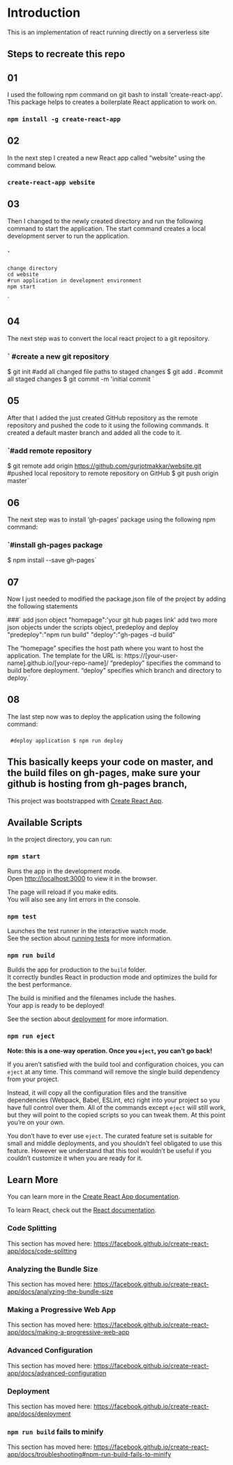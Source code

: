 # Introduction 

This is an implementation of react running directly on a serverless site

## Steps to recreate this repo
## 01
I used the following npm command on git bash to install ‘create-react-app’. This package helps to creates a boilerplate React application to work on.
### `npm install -g create-react-app`

## 02
In the next step I created a new React app called “website” using the command below.
### `create-react-app website`

## 03
Then I changed to the newly created directory and run the following command to start the application. The start command creates a local development server to run the application.

### ` 
    change directory
    cd website
    #run application in development environment
    npm start
 `
## 04
The next step was to convert the local react project to a git repository.
### ` #create a new git repository
$ git init
#add all changed file paths to staged changes
$ git add .
#commit all staged changes
$ git commit -m 'initial commit `

## 05
After that I added the just created GitHub repository as the remote repository and pushed the code to it using the following commands. It created a default master branch and added all the code to it.
### `#add remote repository
$ git remote add origin https://github.com/gurjotmakkar/website.git
#pushed local repository to remote repository on GitHub
$ git push origin master`

## 06
The next step was to install ‘gh-pages’ package using the following npm command:
### `#install gh-pages package
$ npm install --save gh-pages`

## 07
Now I just needed to modified the package.json file of the project by adding the following statements

###`
add json object "homepage":'your git hub pages link'
add two more json objects under the scripts object, predeploy and deploy
"predeploy":"npm run build"
"deploy":"gh-pages -d build"

The “homepage” specifies the host path where you want to host the application. 
The template for the URL is: 
https://[your-user-name].github.io/[your-repo-name]/
“predeploy” specifies the command to build before deployment.
“deploy” specifies which branch and directory to deploy.`
## 08
The last step now was to deploy the application using the following command:
### 
`
#deploy application
$ npm run deploy`

## This basically keeps your code on master, and the build files on gh-pages, make sure your github is hosting from gh-pages branch,

This project was bootstrapped with [Create React App](https://github.com/facebook/create-react-app).

## Available Scripts

In the project directory, you can run:

### `npm start`

Runs the app in the development mode.<br>
Open [http://localhost:3000](http://localhost:3000) to view it in the browser.

The page will reload if you make edits.<br>
You will also see any lint errors in the console.

### `npm test`

Launches the test runner in the interactive watch mode.<br>
See the section about [running tests](https://facebook.github.io/create-react-app/docs/running-tests) for more information.

### `npm run build`

Builds the app for production to the `build` folder.<br>
It correctly bundles React in production mode and optimizes the build for the best performance.

The build is minified and the filenames include the hashes.<br>
Your app is ready to be deployed!

See the section about [deployment](https://facebook.github.io/create-react-app/docs/deployment) for more information.

### `npm run eject`

**Note: this is a one-way operation. Once you `eject`, you can’t go back!**

If you aren’t satisfied with the build tool and configuration choices, you can `eject` at any time. This command will remove the single build dependency from your project.

Instead, it will copy all the configuration files and the transitive dependencies (Webpack, Babel, ESLint, etc) right into your project so you have full control over them. All of the commands except `eject` will still work, but they will point to the copied scripts so you can tweak them. At this point you’re on your own.

You don’t have to ever use `eject`. The curated feature set is suitable for small and middle deployments, and you shouldn’t feel obligated to use this feature. However we understand that this tool wouldn’t be useful if you couldn’t customize it when you are ready for it.

## Learn More

You can learn more in the [Create React App documentation](https://facebook.github.io/create-react-app/docs/getting-started).

To learn React, check out the [React documentation](https://reactjs.org/).

### Code Splitting

This section has moved here: https://facebook.github.io/create-react-app/docs/code-splitting

### Analyzing the Bundle Size

This section has moved here: https://facebook.github.io/create-react-app/docs/analyzing-the-bundle-size

### Making a Progressive Web App

This section has moved here: https://facebook.github.io/create-react-app/docs/making-a-progressive-web-app

### Advanced Configuration

This section has moved here: https://facebook.github.io/create-react-app/docs/advanced-configuration

### Deployment

This section has moved here: https://facebook.github.io/create-react-app/docs/deployment

### `npm run build` fails to minify

This section has moved here: https://facebook.github.io/create-react-app/docs/troubleshooting#npm-run-build-fails-to-minify

